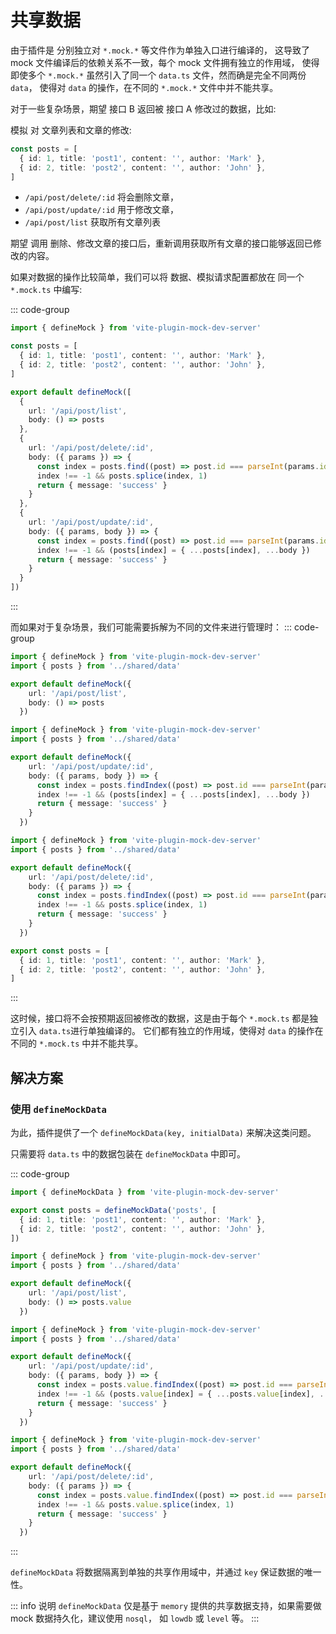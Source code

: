 # 共享数据

由于插件是 分别独立对 `*.mock.*` 等文件作为单独入口进行编译的，
这导致了 mock 文件编译后的依赖关系不一致，每个 mock 文件拥有独立的作用域，
使得即使多个 `*.mock.*` 虽然引入了同一个 `data.ts` 文件，然而确是完全不同两份 `data`，
使得对 `data` 的操作，在不同的 `*.mock.*` 文件中并不能共享。

对于一些复杂场景，期望 接口 B 返回被 接口 A 修改过的数据，比如:

模拟 对 文章列表和文章的修改:
```ts
const posts = [
  { id: 1, title: 'post1', content: '', author: 'Mark' },
  { id: 2, title: 'post2', content: '', author: 'John' },
]
```
- `/api/post/delete/:id` 将会删除文章，
- `/api/post/update/:id` 用于修改文章，
- `/api/post/list` 获取所有文章列表

期望 调用 删除、修改文章的接口后，重新调用获取所有文章的接口能够返回已修改的内容。

如果对数据的操作比较简单，我们可以将 数据、模拟请求配置都放在 同一个 `*.mock.ts` 中编写:

::: code-group
```ts [*.mock.ts]
import { defineMock } from 'vite-plugin-mock-dev-server'

const posts = [
  { id: 1, title: 'post1', content: '', author: 'Mark' },
  { id: 2, title: 'post2', content: '', author: 'John' },
]

export default defineMock([
  {
    url: '/api/post/list',
    body: () => posts
  },
  {
    url: '/api/post/delete/:id',
    body: ({ params }) => {
      const index = posts.find((post) => post.id === parseInt(params.id))
      index !== -1 && posts.splice(index, 1)
      return { message: 'success' }
    }
  },
  {
    url: '/api/post/update/:id',
    body: ({ params, body }) => {
      const index = posts.find((post) => post.id === parseInt(params.id))
      index !== -1 && (posts[index] = { ...posts[index], ...body })
      return { message: 'success' }
    }
  }
])
```
:::

而如果对于复杂场景，我们可能需要拆解为不同的文件来进行管理时：
::: code-group
```ts [posts/list.mock.ts]
import { defineMock } from 'vite-plugin-mock-dev-server'
import { posts } from '../shared/data'

export default defineMock({
    url: '/api/post/list',
    body: () => posts
  })
```
```ts [posts/update.mock.ts]
import { defineMock } from 'vite-plugin-mock-dev-server'
import { posts } from '../shared/data'

export default defineMock({
    url: '/api/post/update/:id',
    body: ({ params, body }) => {
      const index = posts.findIndex((post) => post.id === parseInt(params.id))
      index !== -1 && (posts[index] = { ...posts[index], ...body })
      return { message: 'success' }
    }
  })
```
```ts [posts/delete.mock.ts]
import { defineMock } from 'vite-plugin-mock-dev-server'
import { posts } from '../shared/data'

export default defineMock({
    url: '/api/post/delete/:id',
    body: ({ params }) => {
      const index = posts.findIndex((post) => post.id === parseInt(params.id))
      index !== -1 && posts.splice(index, 1)
      return { message: 'success' }
    }
  })
```
```ts [shared/data.ts]
export const posts = [
  { id: 1, title: 'post1', content: '', author: 'Mark' },
  { id: 2, title: 'post2', content: '', author: 'John' },
]
```
:::

这时候，接口将不会按预期返回被修改的数据，这是由于每个 `*.mock.ts` 都是独立引入 `data.ts`进行单独编译的。
它们都有独立的作用域，使得对 `data` 的操作在不同的 `*.mock.ts` 中并不能共享。

## 解决方案

### 使用 `defineMockData`

为此，插件提供了一个 `defineMockData(key, initialData)` 来解决这类问题。

只需要将 `data.ts` 中的数据包装在 `defineMockData` 中即可。

::: code-group
```ts [shared/data.ts] {1,3}
import { defineMockData } from 'vite-plugin-mock-dev-server'

export const posts = defineMockData('posts', [
  { id: 1, title: 'post1', content: '', author: 'Mark' },
  { id: 2, title: 'post2', content: '', author: 'John' },
])
```
```ts [posts/list.mock.ts] {6}
import { defineMock } from 'vite-plugin-mock-dev-server'
import { posts } from '../shared/data'

export default defineMock({
    url: '/api/post/list',
    body: () => posts.value
  })
```
```ts [posts/update.mock.ts] {7,8}
import { defineMock } from 'vite-plugin-mock-dev-server'
import { posts } from '../shared/data'

export default defineMock({
    url: '/api/post/update/:id',
    body: ({ params, body }) => {
      const index = posts.value.findIndex((post) => post.id === parseInt(params.id))
      index !== -1 && (posts.value[index] = { ...posts.value[index], ...body })
      return { message: 'success' }
    }
  })
```
```ts [posts/delete.mock.ts] {7,8}
import { defineMock } from 'vite-plugin-mock-dev-server'
import { posts } from '../shared/data'

export default defineMock({
    url: '/api/post/delete/:id',
    body: ({ params }) => {
      const index = posts.value.findIndex((post) => post.id === parseInt(params.id))
      index !== -1 && posts.value.splice(index, 1)
      return { message: 'success' }
    }
  })
```
:::

`defineMockData` 将数据隔离到单独的共享作用域中，并通过 `key` 保证数据的唯一性。

::: info 说明
`defineMockData` 仅是基于 `memory` 提供的共享数据支持，如果需要做 mock 数据持久化，建议使用 `nosql`， 如 `lowdb` 或 `level` 等。
:::
